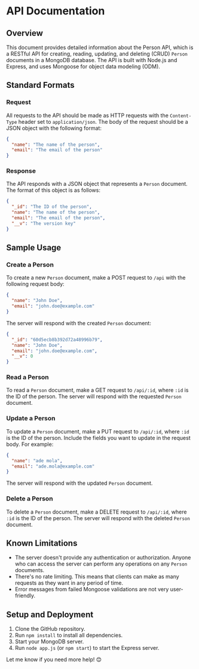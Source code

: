 # API Documentation

## Overview

This document provides detailed information about the Person API, which is a RESTful API for creating, reading, updating, and deleting (CRUD) `Person` documents in a MongoDB database. The API is built with Node.js and Express, and uses Mongoose for object data modeling (ODM).

## Standard Formats

### Request

All requests to the API should be made as HTTP requests with the `Content-Type` header set to `application/json`. The body of the request should be a JSON object with the following format:

```json
{
  "name": "The name of the person",
  "email": "The email of the person"
}
```

### Response

The API responds with a JSON object that represents a `Person` document. The format of this object is as follows:

```json
{
  "_id": "The ID of the person",
  "name": "The name of the person",
  "email": "The email of the person",
  "__v": "The version key"
}
```

## Sample Usage

### Create a Person

To create a new `Person` document, make a POST request to `/api` with the following request body:

```json
{
  "name": "John Doe",
  "email": "john.doe@example.com"
}
```

The server will respond with the created `Person` document:

```json
{
  "_id": "60d5ecb8b392d72a48996b79",
  "name": "John Doe",
  "email": "john.doe@example.com",
  "__v": 0
}
```

### Read a Person

To read a `Person` document, make a GET request to `/api/:id`, where `:id` is the ID of the person. The server will respond with the requested `Person` document.

### Update a Person

To update a `Person` document, make a PUT request to `/api/:id`, where `:id` is the ID of the person. Include the fields you want to update in the request body. For example:

```json
{
  "name": "ade mola",
  "email": "ade.mola@example.com"
}
```

The server will respond with the updated `Person` document.

### Delete a Person

To delete a `Person` document, make a DELETE request to `/api/:id`, where `:id` is the ID of the person. The server will respond with the deleted `Person` document.

## Known Limitations

- The server doesn't provide any authentication or authorization. Anyone who can access the server can perform any operations on any `Person` documents.
- There's no rate limiting. This means that clients can make as many requests as they want in any period of time.
- Error messages from failed Mongoose validations are not very user-friendly.

## Setup and Deployment

1. Clone the GitHub repository.
2. Run `npm install` to install all dependencies.
3. Start your MongoDB server.
4. Run `node app.js` (or `npm start`) to start the Express server.

Let me know if you need more help! 😊